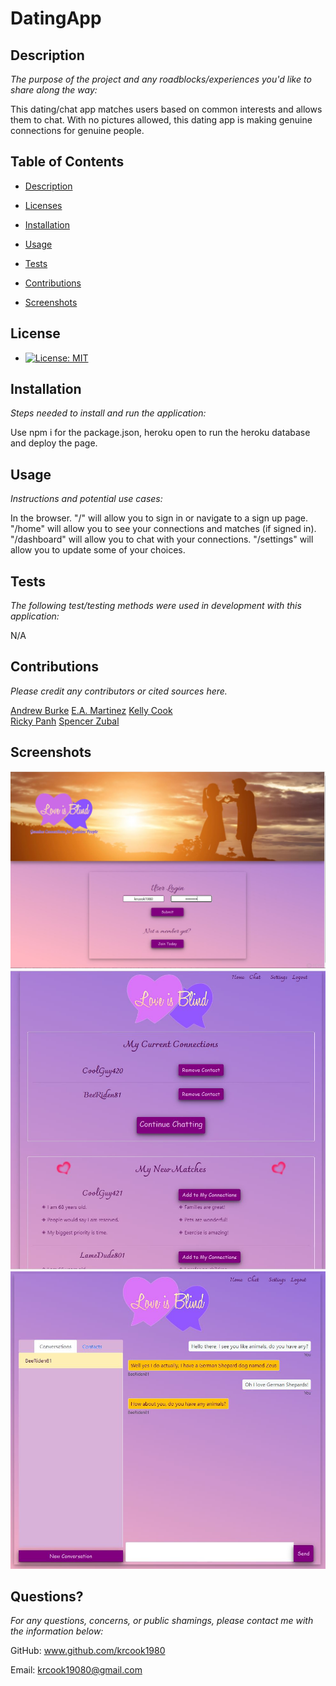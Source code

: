 
  
  # DatingApp
  
  ## Description

  *The purpose of the project and any roadblocks/experiences you'd like to share along the way:*

  This dating/chat app matches users based on common interests and allows them to chat. With no pictures allowed, this dating app is making genuine connections for genuine people.

  
  ## Table of Contents
 
  * [Description](#description)

  * [Licenses](#licenses)  

  * [Installation](#installation)  

  * [Usage](#usage)  

  * [Tests](#tests)
  
  * [Contributions](#contributions)

  * [Screenshots](#screenshots)
  
  ## License
  
  * [![License: MIT](https://img.shields.io/badge/License-MIT-yellow.svg)](https://opensource.org/licenses/MIT)
  
  
  ## Installation
  
  *Steps needed to install and run the application:*
  
  Use npm i for the package.json, heroku open to run the heroku database and deploy the page.
  
  ## Usage 
  
  *Instructions and potential use cases:*
  
  In the browser. "/" will allow you to sign in or navigate to a sign up page. "/home" will allow you to see your connections and matches (if signed in). "/dashboard" will allow you to chat with your connections. "/settings" will allow you to update some of your choices.
  
  ## Tests 
  
  *The following test/testing methods were used in development with this application:*
  
  N/A
  
  ## Contributions
  
  *Please credit any contributors or cited sources here.*
  
  [Andrew Burke](https://github.com/AndrewBurke87)
  [E.A. Martinez](https://github.com/E-Martinez77)
  [Kelly Cook](https://github.com/krcook1980)  
  [Ricky Panh](https://github.com/basedricky)
  [Spencer Zubal](https://github.com/szubal311)
   
  
  ## Screenshots

  ![Screenshot](https://github.com/krcook1980/herokuIssue/blob/master/client/src/assets/scrLogin.JPG?raw=true)
  ![Screenshot](https://github.com/krcook1980/herokuIssue/blob/master/client/src/assets/scrHome.JPG?raw=true)
  ![Screenshot](https://github.com/krcook1980/herokuIssue/blob/master/client/src/assets/scrChat.JPG?raw=true)

  ## Questions?
   
  *For any questions, concerns, or public shamings, please contact me with the information below:*
 
  GitHub: www.github.com/krcook1980
    
  Email: krcook19080@gmail.com
  
